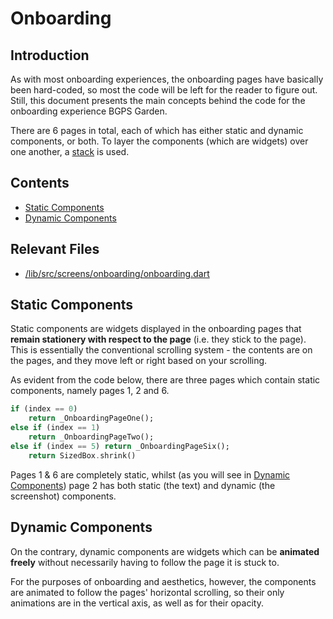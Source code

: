 # Onboarding

## Introduction

As with most onboarding experiences, the onboarding pages have basically been hard-coded, so most the code will be left for the reader to figure out. Still, this document presents the main concepts behind the code for the onboarding experience BGPS Garden. 

There are 6 pages in total, each of which has either static and dynamic components, or both. To layer the components (which are widgets) over one another, a [stack](https://api.flutter.dev/flutter/widgets/Stack-class.html) is used. 

## Contents

- [Static Components](#static-components)
- [Dynamic Components](#dynamic-components)

## Relevant Files

- [/lib/src/screens/onboarding/onboarding.dart](/lib/src/screens/onboarding/onboarding.dart)

## Static Components

Static components are widgets displayed in the onboarding pages that **remain stationery with respect to the page** (i.e. they stick to the page). This is essentially the conventional scrolling system - the contents are on the pages, and they move left or right based on your scrolling. 

As evident from the code below, there are three pages which contain static components, namely pages 1, 2 and 6. 

```dart
if (index == 0)
    return _OnboardingPageOne();
else if (index == 1)
    return _OnboardingPageTwo();
else if (index == 5) return _OnboardingPageSix();
    return SizedBox.shrink()
```

Pages 1 & 6 are completely static, whilst (as you will see in [Dynamic Components](#dynamic-components)) page 2 has both static (the text) and dynamic (the screenshot) components. 

## Dynamic Components

On the contrary, dynamic components are widgets which can be **animated freely** without necessarily having to follow the page it is stuck to. 

For the purposes of onboarding and aesthetics, however, the components are animated to follow the pages' horizontal scrolling, so their only animations are in the vertical axis, as well as for their opacity. 




